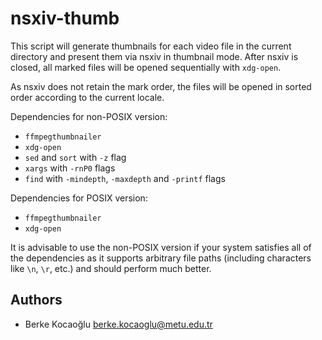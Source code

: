 # nsxiv-thumb

This script will generate thumbnails for each video file in the current directory
and present them via nsxiv in thumbnail mode. After nsxiv is closed, all marked
files will be opened sequentially with `xdg-open`.

As nsxiv does not retain the mark order, the files will be opened in sorted order
according to the current locale.

Dependencies for non-POSIX version:
- `ffmpegthumbnailer`
- `xdg-open`
- `sed` and `sort` with `-z` flag
- `xargs` with `-rnP0` flags
- `find` with `-mindepth`, `-maxdepth` and `-printf` flags

Dependencies for POSIX version:
- `ffmpegthumbnailer`
- `xdg-open`

It is advisable to use the non-POSIX version if your system satisfies all of the
dependencies as it supports arbitrary file paths (including characters like
`\n`, `\r`, etc.) and should perform much better.

## Authors

* Berke Kocaoğlu <berke.kocaoglu@metu.edu.tr>
